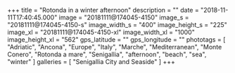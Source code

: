 +++
title = "Rotonda in a winter afternoon"
description = ""
date = "2018-11-11T17:40:45.000"
image = "20181111@174045-4150"
image_s = "20181111@174045-4150-s"
image_width_s = "400"
image_height_s = "225"
image_xl = "20181111@174045-4150-xl"
image_width_xl = "1000"
image_height_xl = "562"
gps_latitude = ""
gps_longitude = ""
phototags = [ "Adriatic", "Ancona", "Europe", "Italy", "Marche", "Mediterranean", "Monte Conero", "Rotonda a mare", "Senigallia", "afternoon", "beach", "sea", "winter" ]
galleries = [ "Senigallia City and Seaside" ]
+++
